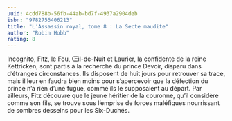 ```yaml
---
uuid: 4cdd788b-56fb-44ab-bd7f-4937a2904deb
isbn: "9782756406213"
title: "L'Assassin royal, tome 8 : La Secte maudite"
author: "Robin Hobb"
rating: 8
---
```


Incognito, Fitz, le Fou, Œil-de-Nuit et Laurier, la confidente de la reine Kettricken, sont partis à la recherche du prince Devoir, disparu dans d’étranges circonstances. Ils disposent de huit jours pour retrouver sa trace, mais il leur en faudra bien moins pour s’apercevoir que la défection du prince n’a rien d’une fugue, comme ils le supposaient au départ. Par ailleurs, Fitz découvre que le jeune héritier de la couronne, qu’il considère comme son fils, se trouve sous l’emprise de forces maléfiques nourrissant de sombres desseins pour les Six-Duchés.
